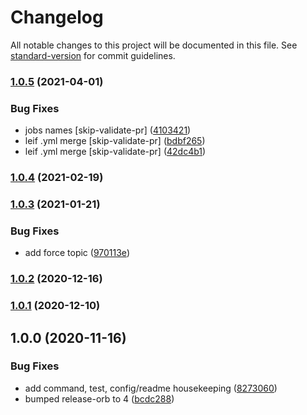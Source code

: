 # Changelog

All notable changes to this project will be documented in this file. See [standard-version](https://github.com/conventional-changelog/standard-version) for commit guidelines.

### [1.0.5](https://github.com/salesforcecli/plugin-limits/compare/v1.0.4...v1.0.5) (2021-04-01)


### Bug Fixes

* jobs names [skip-validate-pr] ([4103421](https://github.com/salesforcecli/plugin-limits/commit/4103421091618625c08cec33a98682194d43e589))
* leif .yml merge [skip-validate-pr] ([bdbf265](https://github.com/salesforcecli/plugin-limits/commit/bdbf2658b369ad3053cca3ed50cc3c0cafffcbb1))
* leif .yml merge [skip-validate-pr] ([42dc4b1](https://github.com/salesforcecli/plugin-limits/commit/42dc4b1ae9308f54efcbe24fab564b135a287e24))

### [1.0.4](https://github.com/salesforcecli/plugin-limits/compare/v1.0.3...v1.0.4) (2021-02-19)

### [1.0.3](https://github.com/salesforcecli/plugin-limits/compare/v1.0.2...v1.0.3) (2021-01-21)


### Bug Fixes

* add force topic ([970113e](https://github.com/salesforcecli/plugin-limits/commit/970113e53651ee63481ce9060e15e36352bbe493))

### [1.0.2](https://github.com/salesforcecli/plugin-limits/compare/v1.0.1...v1.0.2) (2020-12-16)

### [1.0.1](https://github.com/salesforcecli/plugin-limits/compare/v1.0.0...v1.0.1) (2020-12-10)

## 1.0.0 (2020-11-16)


### Bug Fixes

* add command, test, config/readme housekeeping ([8273060](https://github.com/salesforcecli/plugin-limits/commit/82730609c6eb3c6c294fc3b16096a7ebc354b2f4))
* bumped release-orb to 4 ([bcdc288](https://github.com/salesforcecli/plugin-limits/commit/bcdc288aa6b41f0ca3c93dc00fa5270390248069))
